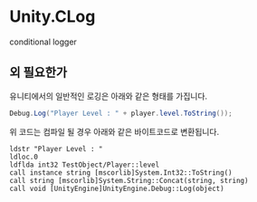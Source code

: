Unity.CLog
====
conditional logger

외 필요한가
----
유니티에서의 일반적인 로깅은 아래와 같은 형태를 가집니다.
```cs
Debug.Log("Player Level : " + player.level.ToString());
```
위 코드는 컴파일 될 경우 아래와 같은 바이트코드로 변환됩니다.
```MSIL
ldstr "Player Level : "
ldloc.0
ldflda int32 TestObject/Player::level
call instance string [mscorlib]System.Int32::ToString()
call string [mscorlib]System.String::Concat(string, string)
call void [UnityEngine]UnityEngine.Debug::Log(object)
```
